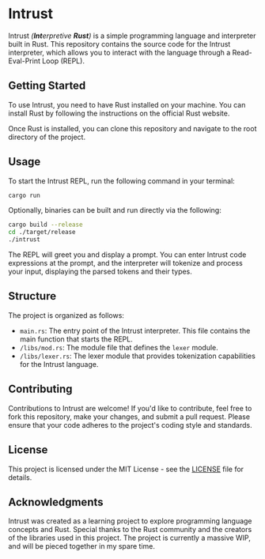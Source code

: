 # Intrust

Intrust *(**Int**erpretive **Rust**)* is a simple programming language and interpreter built in Rust. This repository contains the source code for the Intrust interpreter, which allows you to interact with the language through a Read-Eval-Print Loop (REPL).

## Getting Started

To use Intrust, you need to have Rust installed on your machine. You can install Rust by following the instructions on the official Rust website.

Once Rust is installed, you can clone this repository and navigate to the root directory of the project.

## Usage

To start the Intrust REPL, run the following command in your terminal:

```sh
cargo run
```

Optionally, binaries can be built and run directly via the following:
```sh
cargo build --release
cd ./target/release
./intrust
```

The REPL will greet you and display a prompt. You can enter Intrust code expressions at the prompt, and the interpreter will tokenize and process your input, displaying the parsed tokens and their types.

## Structure

The project is organized as follows:

- `main.rs`: The entry point of the Intrust interpreter. This file contains the main function that starts the REPL.
- `/libs/mod.rs`: The module file that defines the `lexer` module.
- `/libs/lexer.rs`: The lexer module that provides tokenization capabilities for the Intrust language.

## Contributing

Contributions to Intrust are welcome! If you'd like to contribute, feel free to fork this repository, make your changes, and submit a pull request. Please ensure that your code adheres to the project's coding style and standards.

## License

This project is licensed under the MIT License - see the [LICENSE](LICENSE) file for details.

## Acknowledgments

Intrust was created as a learning project to explore programming language concepts and Rust. Special thanks to the Rust community and the creators of the libraries used in this project. The project is currently a massive WIP, and will be pieced together in my spare time.
